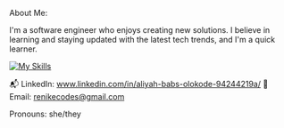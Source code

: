 About Me:

I'm a software engineer who enjoys creating new solutions. I believe in learning and staying updated with the latest tech trends, and I'm a quick learner.

  [![My Skills](https://skillicons.dev/icons?i=java,spring,nodejs,js,ts,react,py,mongodb,mysql,postgres,tailwind&theme=dark)](https://www.linkedin.com/in/babs-olokode-aliyah)

📬 LinkedIn: www.linkedin.com/in/aliyah-babs-olokode-94244219a/
📧 Email: renikecodes@gmail.com

Pronouns: she/they
